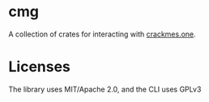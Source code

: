 # cmg
A collection of crates for interacting with
[crackmes.one](https://crackmes.one). 

# Licenses
The library uses MIT/Apache 2.0, and the CLI uses GPLv3 
